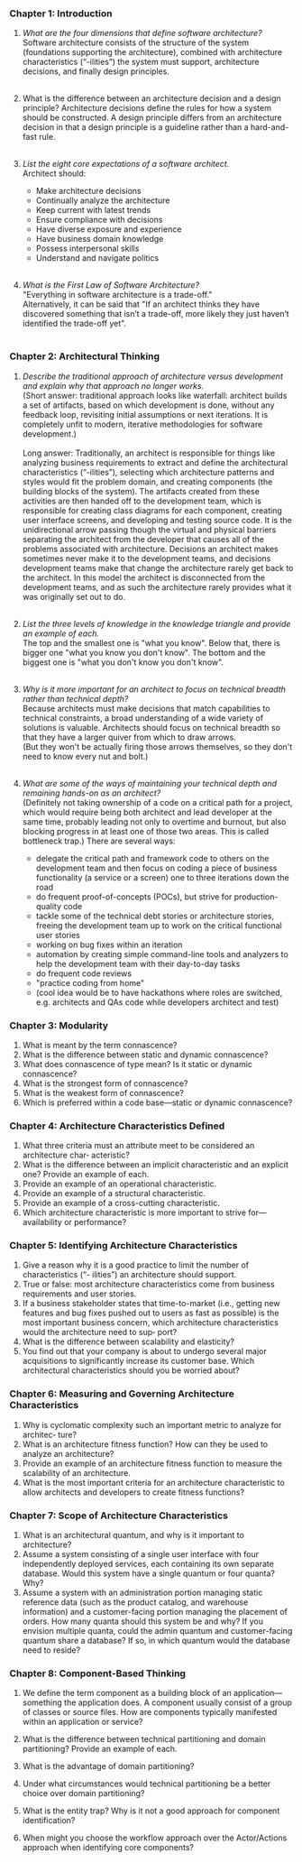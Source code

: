 ### Chapter 1: Introduction
1. *What are the four dimensions that define software architecture?*  
Software architecture consists of the structure of the system (foundations supporting the architecture), 
combined with architecture characteristics (“-ilities”) the system must support, architecture decisions, 
and finally design principles.<br><br>

2. What is the difference between an architecture decision and a design principle?
Architecture decisions define the rules for how a system should be constructed. A design principle
differs from an architecture decision in that a design principle is a guideline rather
than a hard-and-fast rule.<br><br>

3. *List the eight core expectations of a software architect.*  
Architect should:
    - Make architecture decisions
    - Continually analyze the architecture
    - Keep current with latest trends
    - Ensure compliance with decisions
    - Have diverse exposure and experience
    - Have business domain knowledge
    - Possess interpersonal skills
    - Understand and navigate politics<br><br>
4. *What is the First Law of Software Architecture?*  
"Everything in software architecture is a trade-off."  
Alternatively, it can be said that "If an architect thinks they have discovered something that isn’t a trade-off, more likely
they just haven’t identified the trade-off yet".<br><br>

### Chapter 2: Architectural Thinking
1. *Describe the traditional approach of architecture versus development and
explain why that approach no longer works.*  
(Short answer: traditional approach looks like waterfall: architect builds a set of artifacts, based on which development
is done, without any feedback loop, revisiting initial assumptions or next iterations. It is completely unfit to modern,
iterative methodologies for software development.)<br>  
Long answer:
Traditionally, an architect is responsible for things like analyzing business requirements to extract and define 
the architectural characteristics (“-ilities”), selecting which architecture patterns and styles
would fit the problem domain, and creating components (the building blocks of the system). 
The artifacts created from these activities are then handed off to the development team, 
which is responsible for creating class diagrams for each component, creating user interface screens, 
and developing and testing source code. It is the unidirectional arrow passing though the virtual and physical barriers 
separating the architect from the developer that causes all of the problems associated with architecture. 
Decisions an architect makes sometimes never make it to the development teams, and decisions development teams make that
change the architecture rarely get back to the architect. In this model the architect is disconnected 
from the development teams, and as such the architecture rarely provides what it was originally set out to do.<br><br>

2. *List the three levels of knowledge in the knowledge triangle and provide an
example of each.*  
The top and the smallest one is "what you know". Below that, there is bigger one "what you know you don't know".
The bottom and the biggest one is "what you don't know you don't know".<br><br>

3. *Why is it more important for an architect to focus on technical breadth rather
than technical depth?*  
Because architects must make decisions that match capabilities to technical constraints, a broad understanding
of a wide variety of solutions is valuable. Architects should focus on technical breadth so that they have a larger
quiver from which to draw arrows.  
(But they won't be actually firing those arrows themselves, so they don't need to know every nut and bolt.)<br><br>

4. *What are some of the ways of maintaining your technical depth and remaining
hands-on as an architect?*  
(Definitely not taking ownership of a code on a critical path for a project, which would require being both architect
and lead developer at the same time, probably leading not only to overtime and burnout, but also blocking progress
in at least one of those two areas. This is called bottleneck trap.)
There are several ways:
    - delegate the critical path and framework code to others on the development team and then
      focus on coding a piece of business functionality (a service or a screen) one to three
      iterations down the road
    - do frequent proof-of-concepts (POCs), but strive for production-quality code
    - tackle some of the technical debt stories or architecture stories, freeing the development team up 
      to work on the critical functional user stories
    - working on bug fixes within an iteration
    - automation by creating simple command-line tools and analyzers to help the development team 
      with their day-to-day tasks
    - do frequent code reviews
    - "practice coding from home"
    - (cool idea would be to have hackathons where roles are switched, e.g. architects and QAs code while
      developers architect and test)

### Chapter 3: Modularity
1. What is meant by the term connascence?
2. What is the difference between static and dynamic connascence?
3. What does connascence of type mean? Is it static or dynamic connascence?
4. What is the strongest form of connascence?
5. What is the weakest form of connascence?
6. Which is preferred within a code base—static or dynamic connascence?

### Chapter 4: Architecture Characteristics Defined
1. What three criteria must an attribute meet to be considered an architecture char‐
acteristic?
2. What is the difference between an implicit characteristic and an explicit one?
Provide an example of each.
3. Provide an example of an operational characteristic.
4. Provide an example of a structural characteristic.
5. Provide an example of a cross-cutting characteristic.
6. Which architecture characteristic is more important to strive for—availability or
performance?

### Chapter 5: Identifying Architecture Characteristics
1. Give a reason why it is a good practice to limit the number of characteristics (“-
ilities”) an architecture should support.
2. True or false: most architecture characteristics come from business requirements
and user stories.
3. If a business stakeholder states that time-to-market (i.e., getting new features and
bug fixes pushed out to users as fast as possible) is the most important business
concern, which architecture characteristics would the architecture need to sup‐
port?
4. What is the difference between scalability and elasticity?
5. You find out that your company is about to undergo several major acquisitions to
significantly increase its customer base. Which architectural characteristics
should you be worried about?

### Chapter 6: Measuring and Governing Architecture Characteristics
1. Why is cyclomatic complexity such an important metric to analyze for architec‐
ture?
2. What is an architecture fitness function? How can they be used to analyze an
architecture?
3. Provide an example of an architecture fitness function to measure the scalability
of an architecture.
4. What is the most important criteria for an architecture characteristic to allow
architects and developers to create fitness functions?

### Chapter 7: Scope of Architecture Characteristics
1. What is an architectural quantum, and why is it important to architecture?
2. Assume a system consisting of a single user interface with four independently
deployed services, each containing its own separate database. Would this system
have a single quantum or four quanta? Why?
3. Assume a system with an administration portion managing static reference data
(such as the product catalog, and warehouse information) and a customer-facing
portion managing the placement of orders. How many quanta should this system
be and why? If you envision multiple quanta, could the admin quantum and
customer-facing quantum share a database? If so, in which quantum would the
database need to reside?

### Chapter 8: Component-Based Thinking
1. We define the term component as a building block of an application—something
the application does. A component usually consist of a group of classes or source
files. How are components typically manifested within an application or service?
2. What is the difference between technical partitioning and domain partitioning?
Provide an example of each.
3. What is the advantage of domain partitioning?
4. Under what circumstances would technical partitioning be a better choice over
domain partitioning?
5. What is the entity trap? Why is it not a good approach for component
identification?

6. When might you choose the workflow approach over the Actor/Actions
approach when identifying core components?